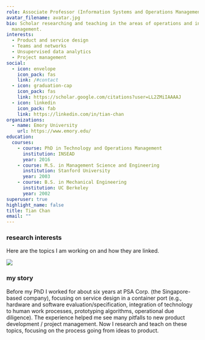 ```yaml
---
role: Associate Professor (Information Systems and Operations Management)
avatar_filename: avatar.jpg
bio: Scholar researching and teaching in the areas of operations and innovation
  management.
interests:
  - Product and service design
  - Teams and networks
  - Unsupervised data analytics
  - Project management
social:
  - icon: envelope
    icon_pack: fas
    link: /#contact
  - icon: graduation-cap
    icon_pack: fas
    link: https://scholar.google.com/citations?user=LL2ZMiIAAAAJ
  - icon: linkedin
    icon_pack: fab
    link: https://linkedin.com/in/tian-chan
organizations:
  - name: Emory University
    url: https://www.emory.edu/
education:
  courses:
    - course: PhD in Technology and Operations Management
      institution: INSEAD
      year: 2016
    - course: M.S. in Management Science and Engineering
      institution: Stanford University
      year: 2003
    - course: B.S. in Mechanical Engineering
      institution: UC Berkeley
      year: 2002
superuser: true
highlight_name: false
title: Tian Chan
email: ""
---
```

### research interests

Here are the topics I am working on and how they are linked.  

![](uploads/Tian_Heong_Chan_Research_Topic_Network_Updated_Optimized_Shortened.svg)

### my story

Before my PhD I worked for about six years at PSA Corp. (the Singapore-based company), focusing on service design in a container port (e.g., hardware and software evaluation/specification, integration of technology to human work processes, prototyping algorithms, operational due diligence). The experience helped me see many pitfalls to new product development / project management. Now I research and teach on these topics, focusing on the process going from ideas to product.
